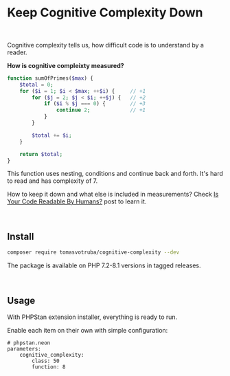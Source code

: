 # Keep Cognitive Complexity Down

<br>

Cognitive complexity tells us, how difficult code is to understand by a reader.

**How is cognitive compleixty measured?**

```php
function sumOfPrimes($max) {
    $total = 0;
    for ($i = 1; $i < $max; ++$i) {     // +1
        for ($j = 2; $j < $i; ++$j) {   // +2
            if ($i % $j === 0) {        // +3
                continue 2;             // +1
            }
        }

        $total += $i;
    }

    return $total;
}
```

This function uses nesting, conditions and continue back and forth. It's hard to read and has complexity of 7.

How to keep it down and what else is included in measurements? Check [Is Your Code Readable By Humans?](https://tomasvotruba.com/blog/2018/05/21/is-your-code-readable-by-humans-cognitive-complexity-tells-you/) post to learn it.

<br>

## Install

```bash
composer require tomasvotruba/cognitive-complexity --dev
```

The package is available on PHP 7.2-8.1 versions in tagged releases.

<br>

## Usage

With PHPStan extension installer, everything is ready to run.

Enable each item on their own with simple configuration:

```neon
# phpstan.neon
parameters:
    cognitive_complexity:
        class: 50
        function: 8
```
